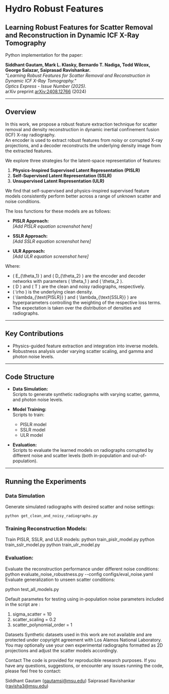 # Hydro Robust Features

## Learning Robust Features for Scatter Removal and Reconstruction in Dynamic ICF X-Ray Tomography

Python implementation for the paper:

**Siddhant Gautam, Mark L. Klasky, Bernardo T. Nadiga, Todd Wilcox, George Salazar, Saiprasad Ravishankar.**  
*"Learning Robust Features for Scatter Removal and Reconstruction in Dynamic ICF X-Ray Tomography."*  
*Optics Express - Issue Number (2025).*  
arXiv preprint [arXiv:2408.12766](https://arxiv.org/abs/2408.12766) (2024)

---

## Overview

In this work, we propose a robust feature extraction technique for scatter removal and density reconstruction in dynamic inertial confinement fusion (ICF) X-ray radiography.  
An encoder is used to extract robust features from noisy or corrupted X-ray projections, and a decoder reconstructs the underlying density image from the extracted features.

We explore three strategies for the latent-space representation of features:
1. **Physics-Inspired Supervised Latent Representation (PISLR)**
2. **Self-Supervised Latent Representation (SSLR)**
3. **Unsupervised Latent Representation (ULR)**

We find that self-supervised and physics-inspired supervised feature models consistently perform better across a range of unknown scatter and noise conditions.

The loss functions for these models are as follows:
- **PISLR Approach:**  
  *[Add PISLR equation screenshot here]*

- **SSLR Approach:**  
  *[Add SSLR equation screenshot here]*

- **ULR Approach:**  
  *[Add ULR equation screenshot here]*

Where:
- \( E_{\theta_1} \) and \( D_{\theta_2} \) are the encoder and decoder networks with parameters \( \theta_1 \) and \( \theta_2 \).
- \( D \) and \( T \) are the clean and noisy radiographs, respectively.
- \( \rho \) is the underlying clean density.
- \( \lambda_{\text{PISLR}} \) and \( \lambda_{\text{SSLR}} \) are hyperparameters controlling the weighting of the respective loss terms.
- The expectation is taken over the distribution of densities and radiographs.

---

## Key Contributions

- Physics-guided feature extraction and integration into inverse models.
- Robustness analysis under varying scatter scaling, and gamma and photon noise levels.

---

## Code Structure

- **Data Simulation:**  
  Scripts to generate synthetic radiographs with varying scatter, gamma, and photon noise levels.
  
- **Model Training:**  
  Scripts to train:
  - PISLR model  
  - SSLR model  
  - ULR model  

- **Evaluation:**  
  Scripts to evaluate the learned models on radiographs corrupted by different noise and scatter levels (both in-population and out-of-population).

---

## Running the Experiments

### Data Simulation
Generate simulated radiographs with desired scatter and noise settings:
```
python get_clean_and_noisy_radiographs.py
```



### Training Reconstruction Models:
Train PISLR, SSLR, and ULR models:
python train_pislr_model.py
python train_sslr_model.py
python train_ulr_model.py

### Evaluation:
Evaluate the reconstruction performance under different noise conditions:
python evaluate_noise_robustness.py --config configs/eval_noise.yaml
Evaluate generalization to unseen scatter conditions:

python test_all_models.py

Default parametes for testing using in-population noise parameters included in the script are :
1. sigma_scatter = 10 
2. scatter_scaling = 0.2
3. scatter_polynomial_order = 1

Datasets
Synthetic datasets used in this work are not available and are protected under copyright agreement with Los Alamos National Laboratory.
You may optionally use your own experimental radiographs formatted as 2D projections and adjust the scatter models accordingly.

Contact
The code is provided for reproducible research purposes.
If you have any questions, suggestions, or encounter any issues running the code, please feel free to contact:

Siddhant Gautam (gautamsi@msu.edu)
Saiprasad Ravishankar (ravisha3@msu.edu)
